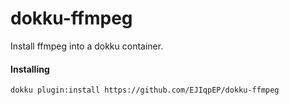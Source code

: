 # dokku-ffmpeg

Install ffmpeg into a dokku container.

#### Installing
```
dokku plugin:install https://github.com/EJIqpEP/dokku-ffmpeg
```
